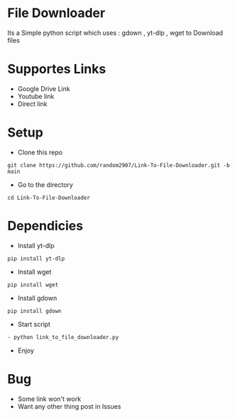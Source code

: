# File Downloader
Its a Simple python script which uses : gdown , yt-dlp , wget to Download files

# Supportes Links
- Google Drive Link
- Youtube link
- Direct link

# Setup
- Clone this repo
```
git clone https://github.com/random2907/Link-To-File-Downloader.git -b main
```
- Go to the directory
```
cd Link-To-File-Downloader
```
# Dependicies
- Install yt-dlp
```
pip install yt-dlp
```
- Install wget
```
pip install wget
```
- Install gdown
```
pip install gdown
```


- Start script
```
- python link_to_file_downloader.py
```
- Enjoy

# Bug
- Some link won't work 
- Want any other thing post in Issues


